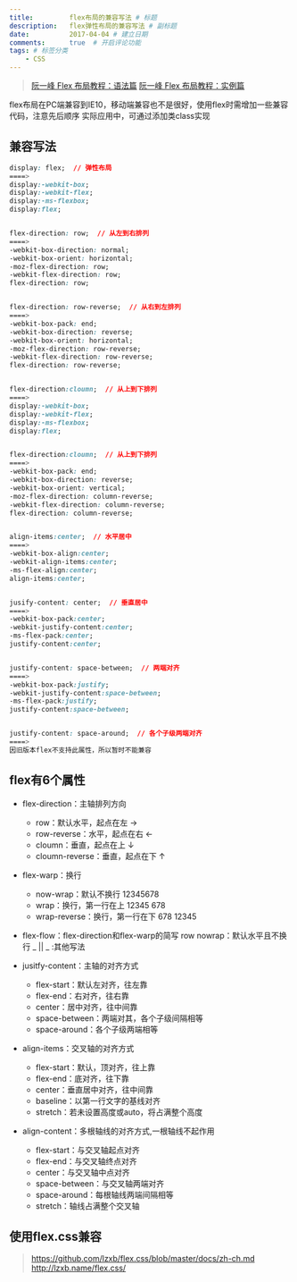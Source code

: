 ```yaml
---
title:         flex布局的兼容写法 # 标题
description:   flex弹性布局的兼容写法 # 副标题
date:          2017-04-04 # 建立日期
comments:      true  # 开启评论功能
tags: # 标签分类
    - CSS
---
```



>[阮一峰 Flex 布局教程：语法篇](http://www.ruanyifeng.com/blog/2015/07/flex-grammar.html)
>[阮一峰 Flex 布局教程：实例篇](http://www.ruanyifeng.com/blog/2015/07/flex-examples.html)

flex布局在PC端兼容到IE10，移动端兼容也不是很好，使用flex时需增加一些兼容代码，注意先后顺序
实际应用中，可通过添加类class实现

## 兼容写法
```css
display: flex;  // 弹性布局
====>
display:-webkit-box;
display:-webkit-flex;
display:-ms-flexbox;
display:flex;


flex-direction: row;  // 从左到右排列
====>
-webkit-box-direction: normal;
-webkit-box-orient: horizontal;
-moz-flex-direction: row;
-webkit-flex-direction: row;
flex-direction: row;


flex-direction: row-reverse;  // 从右到左排列
====>
-webkit-box-pack: end;
-webkit-box-direction: reverse;
-webkit-box-orient: horizontal;
-moz-flex-direction: row-reverse;
-webkit-flex-direction: row-reverse;
flex-direction: row-reverse;


flex-direction:cloumn;  // 从上到下排列
====>
display:-webkit-box;
display:-webkit-flex;
display:-ms-flexbox;
display:flex;


flex-direction:cloumn;  // 从上到下排列
====>
-webkit-box-pack: end;
-webkit-box-direction: reverse;
-webkit-box-orient: vertical;
-moz-flex-direction: column-reverse;
-webkit-flex-direction: column-reverse;
flex-direction: column-reverse;


align-items:center;  // 水平居中
====>
-webkit-box-align:center;
-webkit-align-items:center;
-ms-flex-align:center;
align-items:center;


jusify-content: center;  // 垂直居中
====>
-webkit-box-pack:center;
-webkit-justify-content:center;
-ms-flex-pack:center;
justify-content:center;


justify-content: space-between;  // 两端对齐
====>
-webkit-box-pack:justify;
-webkit-justify-content:space-between;
-ms-flex-pack:justify;
justify-content:space-between;


justify-content: space-around;  // 各个子级两端对齐
====>
因旧版本flex不支持此属性，所以暂时不能兼容
```

## flex有6个属性
* flex-direction：主轴排列方向
  * row：默认水平，起点在左
    →
  * row-reverse：水平，起点在右
    ←  
  * cloumn：垂直，起点在上
     ↓
  * cloumn-reverse：垂直，起点在下
    ↑

* flex-warp：换行
  * now-wrap：默认不换行
    12345678
  * wrap：换行，第一行在上
    12345
    678
  * wrap-reverse：换行，第一行在下
    678
    12345

* flex-flow：flex-direction和flex-warp的简写
  row nowrap：默认水平且不换行
  _ || _  :其他写法

* jusitfy-content：主轴的对齐方式
  * flex-start：默认左对齐，往左靠
  * flex-end：右对齐，往右靠
  * center：居中对齐，往中间靠
  * space-between：两端对其，各个子级间隔相等
  * space-around：各个子级两端相等

* align-items：交叉轴的对齐方式
  * flex-start：默认，顶对齐，往上靠
  * flex-end：底对齐，往下靠
  * center：垂直居中对齐，往中间靠
  * baseline：以第一行文字的基线对齐
  * stretch：若未设置高度或auto，将占满整个高度

* align-content：多根轴线的对齐方式,一根轴线不起作用
  * flex-start：与交叉轴起点对齐
  * flex-end：与交叉轴终点对齐
  * center：与交叉轴中点对齐
  * space-between：与交叉轴两端对齐
  * space-around：每根轴线两端间隔相等
  * stretch：轴线占满整个交叉轴


## 使用flex.css兼容
>https://github.com/lzxb/flex.css/blob/master/docs/zh-ch.md
>http://lzxb.name/flex.css/
